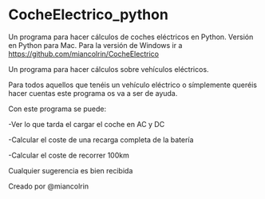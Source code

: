 # CocheElectrico_python
Un programa para hacer cálculos de coches eléctricos en Python.
Versión en Python para Mac. Para la versión de Windows ir a https://github.com/miancolrin/CocheElectrico

Un programa para hacer cálculos sobre vehículos eléctricos.

Para todos aquellos que tenéis un vehículo eléctrico o símplemente queréis hacer cuentas este programa os va a ser de ayuda.

Con este programa se puede:

-Ver lo que tarda el cargar el coche en AC y DC

-Calcular el coste de una recarga completa de la batería

-Calcular el coste de recorrer 100km

Cualquier sugerencia es bien recibida

Creado por @miancolrin
